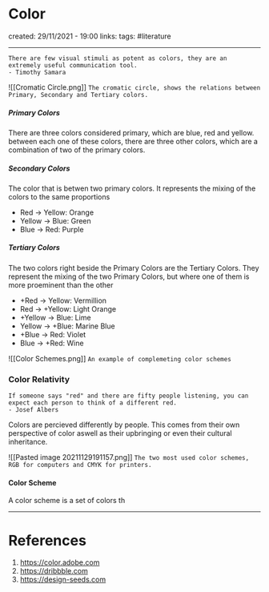 # Color
created: 29/11/2021 - 19:00
links:
tags: #literature

---

```
There are few visual stimuli as potent as colors, they are an extremely useful communication tool.
- Timothy Samara
```

![[Cromatic Circle.png]]
`The cromatic circle, shows the relations between Primary, Secondary and Tertiary colors.`

##### Primary Colors
There are three colors considered primary, which are blue, red and yellow.
between each one of these colors, there are three other colors, which are a combination of two of the primary colors.

##### Secondary Colors
The color that is betwen two primary colors. It represents the mixing of the colors to the same proportions
- Red -> Yellow: Orange
- Yellow -> Blue: Green
- Blue -> Red: Purple

##### Tertiary Colors
The two colors right beside the Primary Colors are the Tertiary Colors. They represent the mixing of the two Primary Colors, but where one of them is more proeminent than the other
- +Red -> Yellow: Vermillion
- Red -> +Yellow: Light Orange
- +Yellow -> Blue: Lime
- Yellow -> +Blue:  Marine Blue
- +Blue -> Red: Violet
- Blue -> +Red: Wine

![[Color Schemes.png]]
`An example of complemeting color schemes`

### Color Relativity

```
If someone says "red" and there are fifty people listening, you can expect each person to think of a different red.
- Josef Albers
```

Colors are percieved differently by people. This comes from their own perspective of color aswell as their upbringing or even their cultural inheritance.

![[Pasted image 20211129191157.png]]
`The two most used color schemes, RGB for computers and CMYK for printers.`

#### Color Scheme

A color scheme is a set of colors th



---

# References
1. https://color.adobe.com
2. https://dribbble.com
3. https://design-seeds.com 